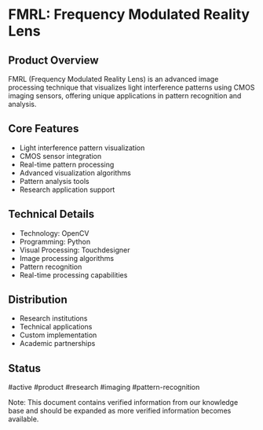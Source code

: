 # FMRL: Frequency Modulated Reality Lens

## Product Overview
FMRL (Frequency Modulated Reality Lens) is an advanced image processing technique that visualizes light interference patterns using CMOS imaging sensors, offering unique applications in pattern recognition and analysis.

## Core Features
- Light interference pattern visualization
- CMOS sensor integration
- Real-time pattern processing
- Advanced visualization algorithms
- Pattern analysis tools
- Research application support

## Technical Details
- Technology: OpenCV
- Programming: Python
- Visual Processing: Touchdesigner
- Image processing algorithms
- Pattern recognition
- Real-time processing capabilities

## Distribution
- Research institutions
- Technical applications
- Custom implementation
- Academic partnerships

## Status
#active #product #research #imaging #pattern-recognition

Note: This document contains verified information from our knowledge base and should be expanded as more verified information becomes available.